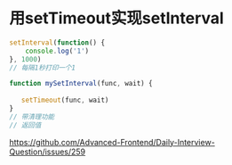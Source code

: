 # 用setTimeout实现setInterval



```javascript
setInterval(function() {
    console.log('1')
}, 1000)
// 每隔1秒打印一个1

function mySetInterval(func, wait) {
   
   setTimeout(func, wait)
}
// 带清理功能
// 返回值
```

https://github.com/Advanced-Frontend/Daily-Interview-Question/issues/259